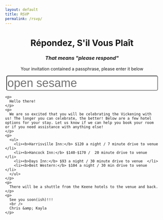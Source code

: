 ```yaml
---
layout: default
title: RSVP
permalink: /rsvp/
---
```

<div class="home-page">
  <div class="page-wide-image smiling-like-idiots">
  </div>
  <div class="content wrapper">
    <center>
      <h1>Répondez, S'il Vous Plaît</h1>
      <h3><i>That means "please respond"</i></h3>
      <!-- i looked it up -->
      <p>Your invitation contained a passphrase, please enter it below</p>
      <input style="font-size: 38px; border-radius: 5px;" type="text" name="whyareyoulookingatthis" id="seriouslygoaway" placeholder="open sesame" />
    </center>

    <p>
      Hello there!
    </p>
    <p>
      We are so excited that you will be celebrating the Vickening with us! The longer you can celebrate, the better! Below are a few hotel options for your stay. Let us know if we can help you book your room or if you need assistance with anything else! 
    </p>
    <p>
      <ul>
        <li><b>Harrisville Inn:</b> $120 a night / 7 minute drive to venue </li>
        <li><b>Hancock Inn:</b> $140-$170 /  20 minute drive to venue </li>
        <li><b>Days Inn:</b> $93 a night / 30 minute drive to venue  </li>
        <li><b>Best Western:</b> $104 a night / 30 min drive to venue </li>
      </ul>
    </p>
    <p>
      There will be a shuttle from the Keene hotels to the venue and back. 
    </p>
    <p>
      See you soon(ish)!!!
      <br />
      Chris &amp; Kayla
    </p>
  </div>
</div>

<script type="text/javascript" src="{{ "/js/rsvp.js" | prepend: site.baseurl }}"></script>
